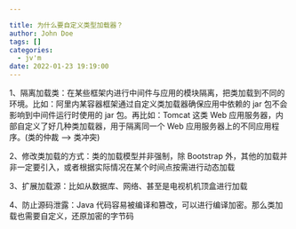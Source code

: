 ```yaml
---

title: 为什么要自定义类型加载器？
author: John Doe
tags: []
categories:
  - jv'm
date: 2022-01-23 19:19:00
---
```


1、隔离加载类：在某些框架内进行中间件与应用的模块隔离，把类加载到不同的环境。比如：阿里内某容器框架通过自定义类加载器确保应用中依赖的 jar 包不会影响到中间件运行时使用的 jar 包。再比如：Tomcat 这类 Web 应用服务器，内部自定义了好几种类加载器，用于隔离同一个 Web 应用服务器上的不同应用程序。(类的仲裁 --> 类冲突)

2、修改类加载的方式：类的加载模型并非强制，除 Bootstrap 外，其他的加载并非一定要引入，或者根据实际情况在某个时间点按需进行动态加载

3、扩展加载源：比如从数据库、网络、甚至是电视机机顶盒进行加载

4、防止源码泄露：Java 代码容易被编译和篡改，可以进行编译加密。那么类加载也需要自定义，还原加密的字节码